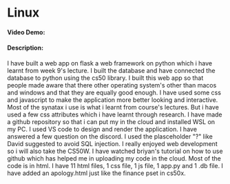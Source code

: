 # Linux
#### Video Demo:  <URL HERE>
#### Description:
I have built a web app on flask a web framework on python which i have learnt from week 9's lecture. I built the database and have connected the database to python using the cs50 library. I built this web app so that people made aware that there other operating system's other than macos and windows and that they are equally good enough. I have used some css and javascript to make the application more better looking and interactive. Most of the synatax i use is what i learnt from course's lectures. But i have used a few css attributes which i have learnt through research. I have made a github repository so that i can put my in the cloud and installed WSL on my PC. I used VS code to design and render the application. I have answered a few question on the discord. I used the plasceholder "?" like David suggested to avoid SQL injection. I really enjoyed web development so i will also take the CS50W. I have watched briyan's tutorial on how to use github which has helped me in uploading my code in the cloud. Most of the code is in html. I have 11 html files, 1 css file, 1 js file, 1 app.py and 1 .db file. I have added an apology.html just like the finance pset in cs50x. 